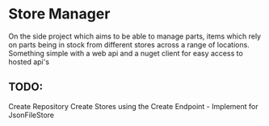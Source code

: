 # Store Manager

On the side project which aims to be able to manage parts, items which rely on parts being in stock from different stores across a range of locations. Something simple with a web api and a nuget client for easy access to hosted api's

## TODO:

Create Repository
Create Stores using the Create Endpoint - Implement for JsonFileStore 
